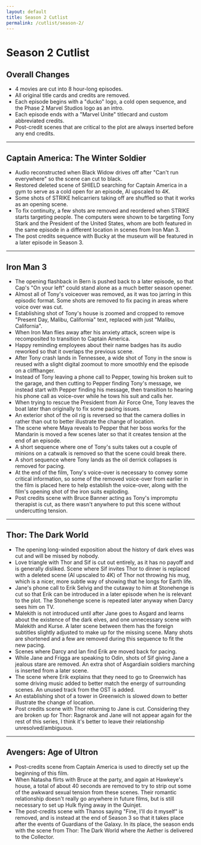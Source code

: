 ```yaml
---
layout: default
title: Season 2 Cutlist
permalink: /cutlist/season-2/
---
```


# Season 2 Cutlist

## Overall Changes
- 4 movies are cut into 8 hour-long episodes.
- All original title cards and credits are removed.
- Each episode begins with a "ducko" logo, a cold open sequence, and the Phase 2 Marvel Studios logo as an intro.
- Each episode ends with a "Marvel Unite" titlecard and custom abbreviated credits.
- Post-credit scenes that are critical to the plot are always inserted before any end credits.

* * *

## Captain America: The Winter Soldier
- Audio reconstructed when Black Widow drives off after "Can't run everywhere" so the scene can cut to black. 
- Restored deleted scene of SHIELD searching for Captain America in a gym to serve as a cold open for an episode, AI upscaled to 4K.
- Some shots of STRIKE helicarriers taking off are shuffled so that it works as an opening scene.
- To fix continuity, a few shots are removed and reordered when STRIKE starts targeting people. The computers were shown to be targeting Tony Stark and the President of the United States, whom are both featured in the same episode in a different location in scenes from Iron Man 3.
- The post credits sequence with Bucky at the museum will be featured in a later episode in Season 3.

* * *

## Iron Man 3
- The opening flashback in Bern is pushed back to a later episode, so that Cap's "On your left" could stand alone as a much better season opener.
- Almost all of Tony's voiceover was removed, as it was too jarring in this episodic format. Some shots are removed to fix pacing in areas where voice over was cut.
- Establishing shot of Tony's house is zoomed and cropped to remove "Present Day, Malibu, California" text, replaced with just "Malibu, California".
- When Iron Man flies away after his anxiety attack, screen wipe is recomposited to transition to Captain America.
- Happy reminding employees about their name badges has its audio reworked so that it overlaps the previous scene.
- After Tony crash lands in Tennessee, a wide shot of Tony in the snow is reused with a slight digital zoomout to more smoothly end the episode on a cliffhanger.
- Instead of Tony leaving a phone call to Pepper, towing his broken suit to the garage, and then cutting to Pepper finding Tony's message, we instead start with Pepper finding his message, then transition to hearing his phone call as voice-over while he tows his suit and calls her.
- When trying to rescue the President from Air Force One, Tony leaves the boat later than originally to fix some pacing issues.
- An exterior shot of the oil rig is reversed so that the camera dollies in rather than out to better illustrate the change of location.
- The scene where Maya reveals to Pepper that her boss works for the Mandarin is moved a few scenes later so that it creates tension at the end of an episode.
- A short sequence where one of Tony's suits takes out a couple of minions on a catwalk is removed so that the scene could break there.
- A short sequence where Tony lands as the oil derrick collapses is removed for pacing.
- At the end of the film, Tony's voice-over is necessary to convey some critical information, so some of the removed voice-over from earlier in the film is placed here to help establish the voice-over, along with the film's opening shot of the iron suits exploding.
- Post credits scene with Bruce Banner acting as Tony's impromptu therapist is cut, as there wasn't anywhere to put this scene without undercutting tension. 

* * *

## Thor: The Dark World
- The opening long-winded exposition about the history of dark elves was cut and will be missed by nobody.
- Love triangle with Thor and Sif is cut out entirely, as it has no payoff and is generally disliked. Scene where Sif invites Thor to dinner is replaced with a deleted scene (AI upscaled to 4K) of Thor not throwing his mug, which is a nicer, more subtle way of showing that he longs for Earth life.
- Jane's phone call to Erik Selvig and the cutaway to him at Stonehenge is cut so that Erik can be introduced in a later episode when he is relevant to the plot. The Stonehenge scene is repeated later anyway when Darcy sees him on TV.
- Malekith is not introduced until after Jane goes to Asgard and learns about the existence of the dark elves, and one unnecessary scene with Malekith and Kurse. A later scene between them has the foreign subtitles slightly adjusted to make up for the missing scene. Many shots are shortened and a few are removed during this sequence to fit the new pacing.
- Scenes where Darcy and Ian find Erik are moved back for pacing.
- While Jane and Frigga are speaking to Odin, shots of Sif giving Jane a jealous stare are removed. An extra shot of Asgardiain soldiers marching is inserted from a later scene.
- The scene where Erik explains that they need to go to Greenwich has some driving music added to better match the energy of surrounding scenes. An unused track from the OST is added.
- An establishing shot of a tower in Greenwich is slowed down to better illustrate the change of location.
- Post credits scene with Thor returning to Jane is cut. Considering they are broken up for Thor: Ragnarok and Jane will not appear again for the rest of this series, I think it's better to leave their relationship unresolved/ambiguous.

* * *

## Avengers: Age of Ultron
- Post-credits scene from Captain America is used to directly set up the beginning of this film.
- When Natasha flirts with Bruce at the party, and again at Hawkeye's house, a total of about 40 seconds are removed to try to strip out some of the awkward sexual tension from these scenes. Their romantic relationship doesn't really go anywhere in future films, but is still necessary to set up Hulk flying away in the Quinjet.
- The post-credits scene with Thanos saying "Fine, I'll do it myself" is removed, and is instead at the end of Season 3 so that it takes place after the events of Guardians of the Galaxy. In its place, the season ends with the scene from Thor: The Dark World where the Aether is delivered to the Collector.